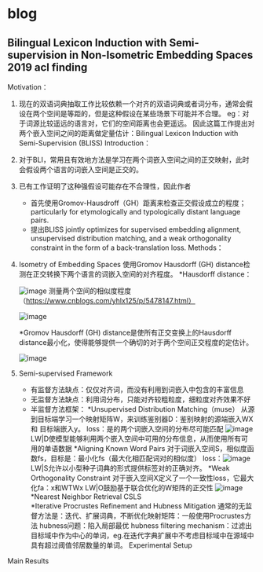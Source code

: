# blog
## Bilingual Lexicon Induction with Semi-supervision in Non-Isometric Embedding Spaces 2019 acl finding
Motivation：
  1. 现在的双语词典抽取工作比较依赖一个对齐的双语词典或者词分布，通常会假设在两个空间是等距的，但是这种假设在某些场景下可能并不合理。
         eg：对于词源比较遥远的语言对，它们的空间距离也会更遥远。
     因此这篇工作提出对两个嵌入空间之间的距离做定量估计：Bilingual Lexicon Induction with Semi-Supervision (BLISS)
Introduction：
   1. 对于BLI，常用且有效地方法是学习在两个词嵌入空间之间的正交映射，此时会假设两个语言的词嵌入空间是正交的。
   2. 已有工作证明了这种强假设可能存在不合理性，因此作者
      - 首先使用Gromov-Hausdroff（GH）距离来检查正交假设成立的程度；
        particularly for etymologically and typologically distant language pairs.
      - 提出BLISS
        jointly optimizes for supervised embedding alignment, unsupervised distribution matching, and a weak orthogonality constraint in the form of a back-translation loss.
Methods：
   1. Isometry of Embedding Spaces
      使用Gromov Hausdorff (GH) distance检测在正交转换下两个语言的词嵌入空间的对齐程度。
      *Hausdorff distance：
      
      ![image](https://user-images.githubusercontent.com/72425683/142983621-6ad43f64-8180-480b-81cc-c6cbcc5f9030.png)
      测量两个空间的相似度程度（https://www.cnblogs.com/yhlx125/p/5478147.html）
      
      ![image](https://user-images.githubusercontent.com/72425683/142985792-1bb5e66c-27f0-485d-a575-64eaac4a2000.png)
      
      *Gromov Hausdorff (GH) distance是使所有正交变换上的Hausdorff distance最小化，使得能够提供一个确切的对于两个空间正交程度的定估计。
      
      ![image](https://user-images.githubusercontent.com/72425683/142986376-f320718b-6d98-487b-abf8-354421aae247.png)
   
   2. Semi-supervised Framework
      - 有监督方法缺点：仅仅对齐词，而没有利用到词嵌入中包含的丰富信息
      - 无监督方法缺点：利用词分布，只能对齐较粗粒度，细粒度对齐效果不好
      - 半监督方法框架：
        *Unsupervised Distribution Matching（muse）
          从源到目标端学习一个映射矩阵W，来训练鉴别器D：鉴别映射的源端嵌入WX 和 目标端嵌入y。
          loss：是的两个词嵌入空间的分布尽可能匹配
          ![image](https://user-images.githubusercontent.com/72425683/142989642-d5818f39-f294-4b7c-baf4-c08112c876ac.png)
          LW|D使模型能够利用两个嵌入空间中可用的分布信息，从而使用所有可用的单语数据
        *Aligning Known Word Pairs
          对于词嵌入空间S，相似度函数fs，目标是：最小化fs（最大化相匹配词对的相似度）
          loss：![image](https://user-images.githubusercontent.com/72425683/142992224-dd043d6b-3dcd-4c8a-aeb9-2a904e4521fa.png)
          LW|S允许以小型种子词典的形式提供标签对的正确对齐。
        *Weak Orthogonality Constraint
          对于嵌入空间X定义了一个一致性loss，它最大化fa：x和WTWx
          LW|O鼓励基于联合优化的W矩阵的正交性
          ![image](https://user-images.githubusercontent.com/72425683/142999003-a66f658a-8d69-4691-a345-2e767b9356cd.png)
        *Nearest Neighbor Retrieval
          CSLS  
        *Iterative Procrustes Refinement and Hubness Mitigation
          通常的无监督方法是：迭代、扩展词典，不断优化映射矩阵：一般使用Procrustes方法
          hubness问题：陷入局部最优
          hubness filtering mechanism：过滤出目标域中作为中心的单词，eg.在迭代字典扩展中不考虑目标域中在源域中具有超过阈值邻居数量的单词。
Experimental Setup

Main Results
          
          
        
